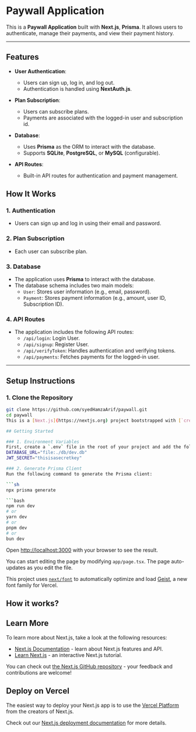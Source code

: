 # Paywall Application

This is a **Paywall Application** built with **Next.js**, **Prisma**. It allows users to authenticate, manage their payments, and view their payment history.

---

## Features

- **User Authentication**:
  - Users can sign up, log in, and log out.
  - Authentication is handled using **NextAuth.js**.

- **Plan Subscription**:
  - Users can subscribe plans.
  - Payments are associated with the logged-in user and subscription id.

- **Database**:
  - Uses **Prisma** as the ORM to interact with the database.
  - Supports **SQLite**, **PostgreSQL**, or **MySQL** (configurable).

- **API Routes**:
  - Built-in API routes for authentication and payment management.

## How It Works

### 1. Authentication
- Users can sign up and log in using their email and password.

### 2. Plan Subscription
- Each user can subscribe plan.

### 3. Database
- The application uses **Prisma** to interact with the database.
- The database schema includes two main models:
  - `User`: Stores user information (e.g., email, password).
  - `Payment`: Stores payment information (e.g., amount, user ID, Subscription ID).

### 4. API Routes
- The application includes the following API routes:
  - `/api/login`: Login User.
  - `/api/signup`: Register User.
  - `/api/verifyToken`: Handles authentication and verifying tokens.
  - `/api/payments`: Fetches payments for the logged-in user.

---

## Setup Instructions

### 1. Clone the Repository

```bash
git clone https://github.com/syedHamzaArif/paywall.git
cd paywall
This is a [Next.js](https://nextjs.org) project bootstrapped with [`create-next-app`](https://nextjs.org/docs/app/api-reference/cli/create-next-app).

## Getting Started

### 1. Environment Variables
First, create a `.env` file in the root of your project and add the following:
DATABASE_URL="file:./db/dev.db"
JWT_SECRET="thisisasecretkey"

### 2. Generate Prisma Client
Run the following command to generate the Prisma client:

```sh
npx prisma generate

```bash
npm run dev
# or
yarn dev
# or
pnpm dev
# or
bun dev
```

Open [http://localhost:3000](http://localhost:3000) with your browser to see the result.

You can start editing the page by modifying `app/page.tsx`. The page auto-updates as you edit the file.

This project uses [`next/font`](https://nextjs.org/docs/app/building-your-application/optimizing/fonts) to automatically optimize and load [Geist](https://vercel.com/font), a new font family for Vercel.

## How it works?


## Learn More

To learn more about Next.js, take a look at the following resources:

- [Next.js Documentation](https://nextjs.org/docs) - learn about Next.js features and API.
- [Learn Next.js](https://nextjs.org/learn) - an interactive Next.js tutorial.

You can check out [the Next.js GitHub repository](https://github.com/vercel/next.js) - your feedback and contributions are welcome!

## Deploy on Vercel

The easiest way to deploy your Next.js app is to use the [Vercel Platform](https://vercel.com/new?utm_medium=default-template&filter=next.js&utm_source=create-next-app&utm_campaign=create-next-app-readme) from the creators of Next.js.

Check out our [Next.js deployment documentation](https://nextjs.org/docs/app/building-your-application/deploying) for more details.
